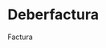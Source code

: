 Deberfactura
============

Factura 
<!DOCTYPE html>

<html >
    <head>
        <title>Facturacion</title>
        <meta charset="UTF-8">
        <meta name="viewport" content="width=device-width, initial-scale=1.0">
		   <script>
            function datos() {
                var nombres = ["Karen", "Eddy", "Shirley", "Eduardo","Jessica", "Pablo"];
                var lista = ["Chompra", "Camiseta", "Calcetines", "Gorras", "Pantalonetas"];
                var listaClientesDatos = document.getElementById('listaClientes');
                for (var i = 0; i < nombres.length; i++) {
                    var opt = document.createElement('option');
                    opt.innerHTML = nombres[i];
                    opt.value = nombres[i];
                    listaClientesDatos.appendChild(opt);
                }
                var listaProductosDatos = document.getElementById('listaProducto');
                for (var i = 0; i < lista.length; i++) {
                    var opt = document.createElement('option');
                    opt.innerHTML = lista[i];
                    opt.value = lista[i];
                    listaProductosDatos.appendChild(opt);
                }

            }
            function total() {
                var unitario = document.getElementById('precioUnit').value;
                var cantidad = document.getElementById('cantidad').value;
                var total = parseFloat(unitario) * parseFloat(cantidad);
                document.getElementById('total').value = total;
            }
            function crearFilaProductoIngresado() {
                var subtotal = document.getElementById('subtotal').value;
                document.getElementById('subtotal').value = parseFloat(subtotal) + parseFloat(document.getElementById('total').value);
                var subtotalNuevo = document.getElementById('subtotal').value;
                document.getElementById('iva').value = parseFloat(subtotalNuevo) * 0.12;
                var ivaNuevo = document.getElementById('iva').value;
                document.getElementById('descuento').value = (parseFloat(subtotalNuevo) + parseFloat(ivaNuevo)) * 0.05;
                var descuentoNuevo = document.getElementById('descuento').value;
                document.getElementById('totalFinal').value = (parseFloat(subtotalNuevo) + parseFloat(ivaNuevo)) - parseFloat(descuentoNuevo);
                capotTexto = document.createElement('input');
                capotTexto.type = "text";
                capotTexto.name = "producto";
                capotTexto.id = "produc";
                capotTexto.value = document.getElementById('listaProducto').value + '     -     ' + document.getElementById('precioUnit').value + '     -     ' + document.getElementById('cantidad').value + '     -     ' + document.getElementById('total').value;
                capotTexto.size = "50";
                document.getElementById('contenido').appendChild(capotTexto);
                salto = document.createElement('br');
                document.getElementById('contenido').appendChild(salto);
            }
			
	function solotexto()
	{
		for(i=1;i<=6;i++)
		{
			var prod = eval(document.getElementById("producto"+i).value);
			for(j=0;j<=9;j++)
			{
				if(prod==j)
				{
					alert("En este campo no puede ingresar numeros");
					document.getElementById("producto"+i).value="";
				}
			}
		}		
	}
	
	function solonumero()
	{
		for(i=1;i<=6;i++)
		{
			var prod = eval(document.getElementById("producto"+i).value);
			for(j=0;j<=9;j++)
			{
				if(prod==j)
				{
					return true;
				}
				else
				{
					alert("En este campo no puede ingresar texto");
				}
			}
		}		
	}
</script>
<script type= "text/javascript">
	function validartexto()
	{
		var textval = document.getElementById('NOM').value;
		if(textval=="")
		{
			alert("En el campo nombre del cliente no has ingresado datos");
		}
		else if(/^[A-Z a-z ñáéó]{2,15}\s[A-Z a-z]{1,10}$/.test(textval))
		{
			alert("El nombre esta correcto");
			return (true);
		}
		else
		{
			alert("El nombre no es correcto");
			document.getElementById('NOM').value="";
			return (false);		
	
		}
	}
	
	
	
	function valida_telefono()
	{
		var number=document.getElementById("numero").value;
		var canti=number.length;
		var porcio;
		var acu3=0;
		if(number=="")
		{
			alert("En el campo telefono no ha ingresado datos");
		}
		else
		{
			for(i=0;i<canti;i++)
			{
				porcio=number.substring(i,i+1);
				if(porcio=="0"||porcio=="1"||porcio=="2"||porcio=="3"||porcio=="4"||porcio=="5"||porcio=="6"||porcio=="7"||porcio=="8"||porcio=="9")
				{
					acu3++;
				}
			}
			if(acu3==canti)
			{
				alert("El telefono esta escrito correctamente");
			}
			else
			{
				alert("En el campo telefono no debe llevar texto");
				document.getElementById('numero').value="";
			}
		}
	}
	
	
	function direccion()
	{
		var direc = document.getElementById("direction").value;
		if(direc=="")
		{
			alert("En el campo direccion no has ingresado datos");
		}
		else
		{
			alert("La direccion se ha ingresado correectamente");
		}
	}
	
	function Generar()
	{
		var str_cadenaentrada="";	
		for(i=1;i<=6;i++)
		{
			str_cadenaentrada+="<p><input type='text' name='producto"+i+"' id='producto"+i+"' onchange='solotexto()'>";
			str_cadenaentrada+="<input type='text' name='cantidad"+i+"' onchange='cantidadyprecio(),'numero(this.value)'>";
			str_cadenaentrada+="<input type='text' name='precio"+i+"' onchange='cantidadyprecio(), numero(this.value)'>";
			str_cadenaentrada+="<input type='text' name='subtotal"+i+"'>";
		}
			document.getElementById("contenido").innerHTML=str_cadenaentrada;
	}
            function verificarCedula()
            {
                var cedula = document.getElementById("cedulaIngresada").value;
                array = cedula.split("");
                num = array.length;
                if (num == 10)
                {
                    total = 0;
                    digito = (array[9] * 1);
                    for (i = 0; i < (num - 1); i++)
                    {
                        mult = 0;
                        if ((i % 2) != 0) {
                            total = total + (array[i] * 1);
                        }
                        else
                        {
                            mult = array[i] * 2;
                            if (mult > 9)
                                total = total + (mult - 9);
                            else
                                total = total + mult;
                        }
                    }
                    decena = total / 10;
                    decena = Math.floor(decena);
                    decena = (decena + 1) * 10;
                    final = (decena - total);
                    if ((final == 10 && digito == 0) || (final == digito)) {
                        alert("Cedula Valida");
                        return true;
                    }
                    else
                    {
                        alert("Cedula NO Valida");
                        return false;
                    }
                }
                else
                {
                    alert("La cedua no puede tener menos de 10 digitos");
                    return false;
                }
            }
        </script>

        </script>
    </head>
	
    <body onload="datos()" BGCOLOR="silver">
		<center>
		 <li><a href="validacion.html">Validaciones</a>
	<h4>CONFECCIONES FM</h4>
	<label>NOMBRE DEL CLIENTE</label>

	<input type ="text" id="NOM" onchange="validartexto()">
	

	 
    </head>
    <body >
        <label>CEDULA</label>
        <input type="text" id="cedulaIngresada"  />
        <input type="button" id="ok" value="VERIFICAR CEDULA" onclick="verificarCedula()"/>
    </body>

	<label>TELEFONO</label>
	
	<input type ="text" id="numero">
	
	
	<label>DIRECCION</label>

	<input type ="text" id="direction"><br>
	
	
	<label>FECHA</label>
	
	<input type ="date">
	
	<br><br>
	<input type ="button" value="Validar campos" style="width: 150px;" onClick="valida_telefono(),direccion()"><br><br>
        Escoja Nombre del Cliente: <select id="listaClientes"></select><br>
        <hr>
        Lista de Pedidos  <select id="listaProducto"></select>
        Precio Unitario: <input type="text" id="precioUnit" />
        Cantidad: <input type="text" id="cantidad" onchange="total()"/>

        Total: <input type="text" id="total"/>
        <input type="button" id="agregar" value="Agregar" onclick="crearFilaProductoIngresado()"/><br>
        <hr><hr>

        Resumen del Pedido: <br>
        Producto - Precio - Cantidad - Total
        <div id="contenido">

        </div>
        <hr>
        Subtotal : <input type="text" id="subtotal" value="0"/>
        IVA 12%: <input type="text" id="iva"/>
        Descuento 5%: <input type="text" id="descuento"/>
        Total Final: <input type="text" id="totalFinal"/>
		<form name="prueba">

    </body>
</html>
